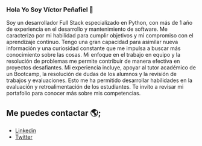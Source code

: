 ### Hola Yo Soy Víctor Peñafiel 👋

Soy un desarrollador Full Stack especializado en Python, con más de 1 año de experiencia en el desarrollo y mantenimiento de software. Me caracterizo por mi habilidad para cumplir objetivos y mi compromiso con el aprendizaje continuo. Tengo una gran capacidad para asimilar nueva información y una curiosidad constante que me impulsa a buscar más conocimiento sobre las cosas. Mi enfoque en el trabajo en equipo y la resolución de problemas me permite contribuir de manera efectiva en proyectos desafiantes. Mi experiencia incluye, apoyar al tutor académico de un Bootcamp, la resolución de dudas de los alumnos y la revisión de trabajos y evaluaciones. Esto me ha permitido desarrollar habilidades en la evaluación y retroalimentación de los estudiantes. 
Te invito a revisar mi portafolio para conocer más sobre mis competencias.


## Me puedes contactar 🌎;
 - [Linkedin](https://www.linkedin.com/in/victorpenafiel/)
 - [Twitter](https://twitter.com/newen_do)
<!--
**VictorPenafiel/VictorPenafiel** is a ✨ _special_ ✨ repository because its `README.md` (this file) appears on your GitHub profile.

Here are some ideas to get you started:

- 🔭 I’m currently working on ...
- 🌱 I’m currently learning ...
- 👯 I’m looking to collaborate on ...
- 🤔 I’m looking for help with ...
- 💬 Ask me about ...
- 📫 How to reach me: ...
- 😄 Pronouns: ...
- ⚡ Fun fact: ...
-->

